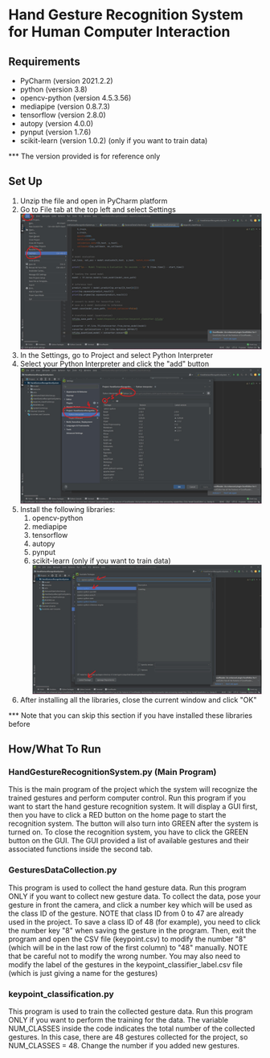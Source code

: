 # Hand Gesture Recognition System for Human Computer Interaction

## Requirements <a name="requirements"></a>

* PyCharm (version 2021.2.2)
* python (version 3.8)
* opencv-python (version 4.5.3.56)
* mediapipe (version 0.8.7.3)
* tensorflow (version 2.8.0)
* autopy (version 4.0.0)
* pynput (version 1.7.6)
* scikit-learn (version 1.0.2) (only if you want to train data)

*** The version provided is for reference only

## Set Up <a name="requirements"></a>

1. Unzip the file and open in PyCharm platform
2. Go to File tab at the top left and select Settings
![Setup Image 1](resource/setup1.jpg)
4. In the Settings, go to Project and select Python Interpreter
5. Select your Python Interpreter and click the "add" button
![Setup Image 1](resource/setup2.jpg)
6. Install the following libraries:
    1. opencv-python
    2. mediapipe
    3. tensorflow
    4. autopy
    5. pynput
    6. scikit-learn (only if you want to train data)
   ![Setup Image 1](resource/setup3.jpg)
 7. After installing all the libraries, close the current window and click "OK"
 
 *** Note that you can skip this section if you have installed these libraries before

## How/What To Run <a name="howToRun"></a>

### HandGestureRecognitionSystem.py (Main Program)

This is the main program of the project which the system will recognize the trained gestures and perform computer control.
Run this program if you want to start the hand gesture recognition system.
It will display a GUI first, then you have to click a RED button on the home page to start the recognition system. 
The button will also turn into GREEN after the system is turned on.
To close the recognition system, you have to click the GREEN button on the GUI.
The GUI provided a list of available gestures and their associated functions inside the second tab.

### GesturesDataCollection.py

This program is used to collect the hand gesture data.
Run this program ONLY if you want to collect new gesture data.
To collect the data, pose your gesture in front the camera, and click a number key which will be used as the class ID of the gesture.
NOTE that class ID from 0 to 47 are already used in the project.
To save a class ID of 48 (for example), you need to click the number key "8" when saving the gesture in the program. 
Then, exit the program and open the CSV file (keypoint.csv) to modify the number "8" (which will be in the last row of the first column) to "48" manually.
NOTE that be careful not to modify the wrong number.
You may also need to modify the label of the gestures in the keypoint_classifier_label.csv file (which is just giving a name for the gestures)

### keypoint_classification.py

This program is used to train the collected gesture data.
Run this program ONLY if you want to perform the training for the data.
The variable NUM_CLASSES inside the code indicates the total number of the collected gestures.
In this case, there are 48 gestures collected for the project, so NUM_CLASSES = 48.
Change the number if you added new gestures.

